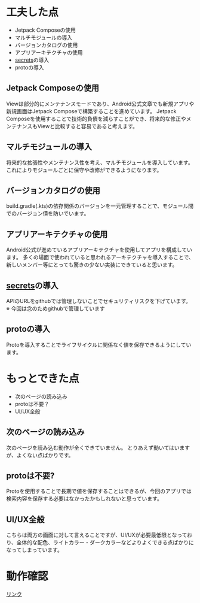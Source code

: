# 工夫した点
- Jetpack Composeの使用
- マルチモジュールの導入
- バージョンカタログの使用
- アプリアーキテクチャの使用
- [secrets](https://developers.google.com/maps/documentation/android-sdk/secrets-gradle-plugin?hl=ja)の導入
- protoの導入

## Jetpack Composeの使用
Viewは部分的にメンテナンスモードであり、Android公式文章でも新規アプリや新規画面はJetpack Composeで構築することを進めています。
Jetpack Composeを使用することで技術的負債を減らすことができ、将来的な修正やメンテナンスもViewと比較すると容易であると考えます。

## マルチモジュールの導入
将来的な拡張性やメンテナンス性を考え、マルチモジュールを導入しています。
これによりモジュールごとに保守や改修ができるようになります。

## バージョンカタログの使用
build.gradle(.kts)の依存関係のバージョンを一元管理することで、モジュール間でのバージョン債を防いでいます。

## アプリアーキテクチャの使用
Android公式が進めているアプリアーキテクチャを使用してアプリを構成しています。
多くの場面で使われていると思われるアーキテクチャを導入することで、新しいメンバー等にとっても驚きの少ない実装にできていると思います。

## [secrets](https://developers.google.com/maps/documentation/android-sdk/secrets-gradle-plugin?hl=ja)の導入
APIのURLをgithubでは管理しないことでセキュリティリスクを下げています。
※ 今回は念のためgithubで管理しています

## protoの導入
Protoを導入することでライフサイクルに関係なく値を保存できるようにしています。

# もっとできた点
- 次のページの読み込み
- protoは不要？
- UI/UX全般

## 次のページの読み込み
次のページを読み込む動作が全くできていません。
とりあえず動いてはいますが、よくない点ばかりです。

## protoは不要?
Protoを使用することで長期で値を保存することはできるが、今回のアプリでは検索内容を保存する必要はなかったかもしれないと思っています。

## UI/UX全般
こちらは両方の画面に対して言えることですが、UI/UXが必要最低限となっており、全体的な配色、ライトカラー・ダークカラーなどよりよくできる点ばかりになってしまっています。

# 動作確認
[リンク](https://vegcale.com/home/wp-content/uploads/2024/12/レコーディング-2024-12-09-024852.gif)
